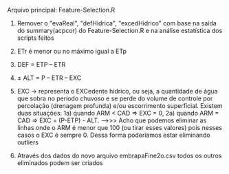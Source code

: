 Arquivo principal: Feature-Selection.R

1. Remover o "evaReal", "defHidrica", "excedHidrico" com base na saída do summary(acpcor) do Feature-Selection.R e na análise estatística dos scripts feitos
2. ETr é menor ou no máximo igual a ETp
3. DEF = ETP – ETR
4. ± ALT = P – ETR – EXC
5. EXC → representa o EXCedente hídrico, ou seja, a quantidade de água que sobra no período chuvoso e se
	perde do volume de controle por percolação (drenagem profunda) e/ou escorrimento superficial. Existem duas
	situações:
		1a) quando ARM < CAD ⇒ EXC = 0,
		2a) quando ARM = CAD ⇒ EXC = (P-ETP) - ALT.
	-->>> Acho que podemos eliminar as linhas onde o ARM é menor que 100 (ou tirar esses valores) pois nesses casos o EXC é sempre 0. Dessa forma poderíamos estar eliminando outliers

6. Através dos dados do novo arquivo embrapaFine2o.csv todos os outros eliminados podem ser criados
